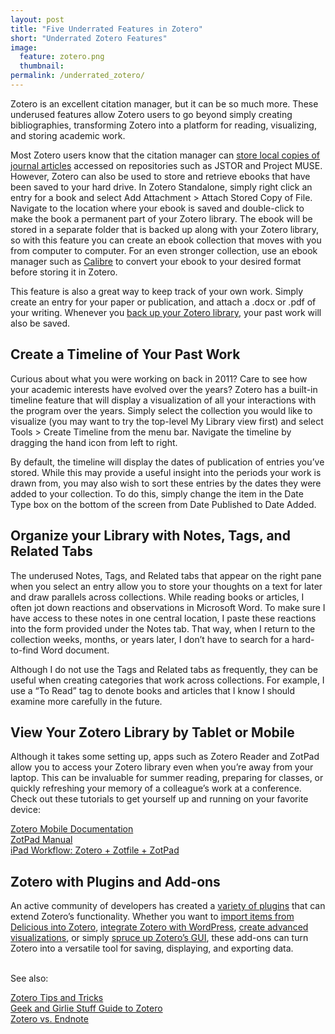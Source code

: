 ```yaml
---
layout: post
title: "Five Underrated Features in Zotero"
short: "Underrated Zotero Features"
image:
  feature: zotero.png
  thumbnail: 
permalink: /underrated_zotero/
---
```


Zotero is an excellent citation manager, but it can be so much more. These underused features allow Zotero users to go beyond simply creating bibliographies, transforming Zotero into a platform for reading, visualizing, and storing academic work.

Most Zotero users know that the citation manager can <a href="https://www.zotero.org/support/getting_stuff_into_your_library">store local copies of journal articles</a> accessed on repositories such as JSTOR and Project MUSE. However, Zotero can also be used to store and retrieve ebooks that have been saved to your hard drive. In Zotero Standalone, simply right click an entry for a book and select Add Attachment &gt; Attach Stored Copy of File. Navigate to the location where your ebook is saved and double-click to make the book a permanent part of your Zotero library. The ebook will be stored in a separate folder that is backed up along with your Zotero library, so with this feature you can create an ebook collection that moves with you from computer to computer. For an even stronger collection, use an ebook manager such as <a href="http://calibre-ebook.com/">Calibre</a> to convert your ebook to your desired format before storing it in Zotero.

This feature is also a great way to keep track of your own work. Simply create an entry for your paper or publication, and attach a .docx or .pdf of your writing. Whenever you <a href="https://www.zotero.org/support/zotero_data">back up your Zotero library</a>, your past work will also be saved.

## Create a Timeline of Your Past Work

Curious about what you were working on back in 2011? Care to see how your academic interests have evolved over the years? Zotero has a built-in timeline feature that will display a visualization of all your interactions with the program over the years. Simply select the collection you would like to visualize (you may want to try the top-level My Library view first) and select Tools &gt; Create Timeline from the menu bar. Navigate the timeline by dragging the hand icon from left to right.

By default, the timeline will display the dates of publication of entries you’ve stored. While this may provide a useful insight into the periods your work is drawn from, you may also wish to sort these entries by the dates they were added to your collection. To do this, simply change the item in the Date Type box on the bottom of the screen from Date Published to Date Added.

## Organize your Library with Notes, Tags, and Related Tabs

The underused Notes, Tags, and Related tabs that appear on the right pane when you select an entry allow you to store your thoughts on a text for later and draw parallels across collections. While reading books or articles, I often jot down reactions and observations in Microsoft Word. To make sure I have access to these notes in one central location, I paste these reactions into the form provided under the Notes tab. That way, when I return to the collection weeks, months, or years later, I don’t have to search for a hard-to-find Word document.

Although I do not use the Tags and Related tabs as frequently, they can be useful when creating categories that work across collections. For example, I use a “To Read” tag to denote books and articles that I know I should examine more carefully in the future.

## View Your Zotero Library by Tablet or Mobile

Although it takes some setting up, apps such as Zotero Reader and ZotPad allow you to access your Zotero library even when you’re away from your laptop. This can be invaluable for summer reading, preparing for classes, or quickly refreshing your memory of a colleague’s work at a conference. Check out these tutorials to get yourself up and running on your favorite device:

<p><a href="https://www.zotero.org/support/mobile">Zotero Mobile Documentation</a><br />
<a href="http://www.zotpad.com/sites/default/files/UserManualWeb.pdf">ZotPad Manual</a><br />
<a href="http://www.hastac.org/blogs/craigeley/2013/02/25/ipad-workflow-zotero-zotfile-zotpad">iPad Workflow: Zotero + Zotfile + ZotPad</a>

<h2> Zotero with Plugins and Add-ons</h2>

An active community of developers has created a <a href="https://www.zotero.org/support/plugins">variety of plugins</a> that can extend Zotero’s functionality. Whether you want to <a href="https://code.google.com/p/delicious-library-export/">import items from Delicious into Zotero</a>, <a href="http://wordpress.org/plugins/zotpress/">integrate Zotero with WordPress</a>, <a href="http://chrisjr.github.io/papermachines/">create advanced visualizations</a>, or simply <a href="&quot;https://forums.zotero.org/discussion/18166/zotero-item-history-plugin/">spruce up Zotero’s GUI</a>, these add-ons can turn Zotero into a versatile tool for saving, displaying, and exporting data.<br><br>

See also:<br>
<p><a href="https://www.zotero.org/support/tips_and_tricks">Zotero Tips and Tricks</a><br />
<a href="http://geekandgirliestuff.blogspot.com/2013/03/going-all-in-with-zotero-zotpad-and.html">Geek and Girlie Stuff Guide to Zotero</a><br />
<a href="http://chronicle.com/blogs/profhacker/zotero-vs-endnote/33157">Zotero vs. Endnote</a></p>

